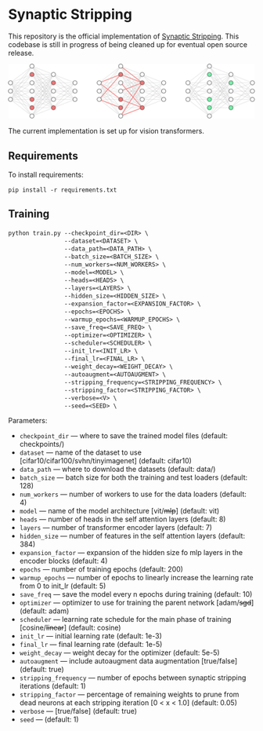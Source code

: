 # Synaptic Stripping

This repository is the official implementation of [Synaptic Stripping](#). This codebase is still in progress of being cleaned up for eventual open source release.

![](./figures/neuroregeneration.svg)

The current implementation is set up for vision transformers.

## Requirements

To install requirements:

```setup
pip install -r requirements.txt
```

## Training

```train
python train.py --checkpoint_dir=<DIR> \
                --dataset=<DATASET> \
                --data_path=<DATA_PATH> \
                --batch_size=<BATCH_SIZE> \
                --num_workers=<NUM_WORKERS> \
                --model=<MODEL> \
                --heads=<HEADS> \
                --layers=<LAYERS> \
                --hidden_size=<HIDDEN_SIZE> \
                --expansion_factor=<EXPANSION_FACTOR> \
                --epochs=<EPOCHS> \
                --warmup_epochs=<WARMUP_EPOCHS> \
                --save_freq=<SAVE_FREQ> \
                --optimizer=<OPTIMIZER> \
                --scheduler=<SCHEDULER> \
                --init_lr=<INIT_LR> \
                --final_lr=<FINAL_LR> \
                --weight_decay=<WEIGHT_DECAY> \
                --autoaugment=<AUTOAUGMENT> \
                --stripping_frequency=<STRIPPING_FREQUENCY> \
                --stripping_factor=<STRIPPING_FACTOR> \
                --verbose=<V> \
                --seed=<SEED> \
```

Parameters:

- `checkpoint_dir` &mdash; where to save the trained model files (default: checkpoints/)
- `dataset` &mdash; name of the dataset to use [cifar10/cifar100/svhn/tinyimagenet] (default: cifar10)
- `data_path` &mdash; where to download the datasets (default: data/)
- `batch_size` &mdash; batch size for both the training and test loaders (default: 128)
- `num_workers` &mdash; number of workers to use for the data loaders (default: 4)
- `model` &mdash; name of the model architecture [vit/~~mlp~~] (default: vit)
- `heads` &mdash; number of heads in the self attention layers (default: 8)
- `layers` &mdash; number of transformer encoder layers (default: 7)
- `hidden_size` &mdash; number of features in the self attention layers (default: 384)
- `expansion_factor` &mdash; expansion of the hidden size fo mlp layers in the encoder blocks (default: 4)
- `epochs` &mdash; number of training epochs (default: 200)
- `warmup_epochs` &mdash; number of epochs to linearly increase the learning rate from 0 to init_lr (default: 5)
- `save_freq` &mdash; save the model every n epochs during training (default: 10)
- `optimizer` &mdash; optimizer to use for training the parent network [adam/~~sgd~~] (default: adam)
- `scheduler` &mdash; learning rate schedule for the main phase of training [cosine/~~linear~~] (default: cosine)
- `init_lr` &mdash; initial learning rate (default: 1e-3)
- `final_lr` &mdash; final learning rate (default: 1e-5)
- `weight_decay` &mdash; weight decay for the optimizer (default: 5e-5)
- `autoaugment` &mdash; include autoaugment data augmentation [true/false] (default: true)
- `stripping_frequency` &mdash; number of epochs between synaptic stripping iterations (default: 1)
- `stripping_factor` &mdash; percentage of remaining weights to prune from dead neurons at each stripping iteration [0 < x < 1.0] (default: 0.05)
- `verbose` &mdash; [true/false] (default: true)
- `seed` &mdash; (default: 1)
